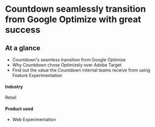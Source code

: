 # **Countdown seamlessly transition from Google Optimize with great success**

## At a glance

- Countdown's seamless transition from Google Optimize
- Why Countdown chose Optimizely over Adobe Target
- Find out the value the Countdown internal teams receive from using Feature Experimentation

#### Industry

Retail

#### Product used

- Web Experimentation
